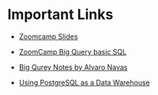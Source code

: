 # Important Links

* [Zoomcamp Slides](https://docs.google.com/presentation/d/1a3ZoBAXFk8-EhUsd7rAZd-5p_HpltkzSeujjRGB2TAI/edit?usp=sharing)
  
* [ZoomCamp Big Query basic SQL](big_query.sql)
  
* [Big Qurey Notes by Alvaro Navas](https://github.com/ziritrion/dataeng-zoomcamp/blob/main/notes/3_data_warehouse.md)

* [Using PostgreSQL as a Data Warehouse](https://www.narratordata.com/blog/using-postgresql-as-a-data-warehouse/)



